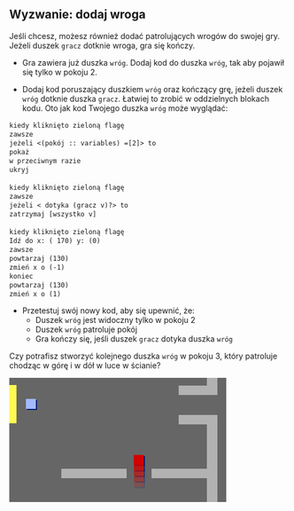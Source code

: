 ## Wyzwanie: dodaj wroga

Jeśli chcesz, możesz również dodać patrolujących wrogów do swojej gry. Jeżeli duszek `gracz` dotknie wroga, gra się kończy.

+ Gra zawiera już duszka `wróg`. Dodaj kod do duszka `wróg`, tak aby pojawił się tylko w pokoju 2.

+ Dodaj kod poruszający duszkiem `wróg` oraz kończący grę, jeżeli duszek `wróg` dotknie duszka `gracz`. Łatwiej to zrobić w oddzielnych blokach kodu. Oto jak kod Twojego duszka `wróg` może wyglądać:

```blocks3
kiedy kliknięto zieloną flagę
zawsze
jeżeli <(pokój :: variables) =[2]> to
pokaż
w przeciwnym razie
ukryj

kiedy kliknięto zieloną flagę
zawsze
jeżeli < dotyka (gracz v)?> to
zatrzymaj [wszystko v]

kiedy kliknięto zieloną flagę
Idź do x: ( 170) y: (0)
zawsze
powtarzaj (130)
zmień x o (-1)
koniec
powtarzaj (130)
zmień x o (1)
```

+ Przetestuj swój nowy kod, aby się upewnić, że: 
    + Duszek `wróg` jest widoczny tylko w pokoju 2
    + Duszek `wróg` patroluje pokój
    + Gra kończy się, jeśli duszek `gracz` dotyka duszka `wróg`

Czy potrafisz stworzyć kolejnego duszka `wróg` w pokoju 3, który patroluje chodząc w górę i w dół w luce w ścianie?

![zrzut ekranu](images/world-enemy2.png)